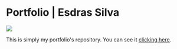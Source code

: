 # Portfolio | Esdras Silva

<img src="./home-screenshot.png"/>

This is simply my portfolio's repository. You can see it
<a href="#" target="_blank" rel="noreferrer">clicking here</a>.
